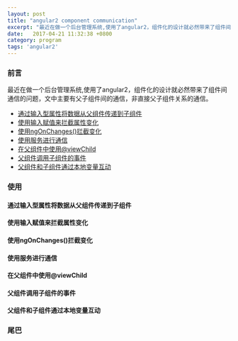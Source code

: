 ```yaml
---
layout: post
title: "angular2 component communication"
excerpt: "最近在做一个后台管理系统,使用了angular2，组件化的设计就必然带来了组件间通信的问题，现在学习到组件通信，记录一下。"
date:   2017-04-21 11:32:38 +0800
category: program
tags: 'angular2'
---
```


### 前言
最近在做一个后台管理系统,使用了angular2，组件化的设计就必然带来了组件间通信的问题，文中主要有父子组件间的通信，非直接父子组件关系的通信。
- [通过输入型属性将数据从父组件传递到子组件](#p2c)
- [使用输入赋值来拦截属性变化](#setter)
- [使用ngOnChanges()拦截变化](#ngonchanges)
- [使用服务进行通信](#service)
- [在父组件中使用@viewChild](#viewchild)
- [父组件调用子组件的事件](#pec)
- [父组件和子组件通过本地变量互动](#plocalc)
### 使用
<a name="p2c"></a>
#### 通过输入型属性将数据从父组件传递到子组件
<a name="setter"></a>
#### 使用输入赋值来拦截属性变化
<a name="ngonchanges"></a>
#### 使用ngOnChanges()拦截变化
<a name="service"></a>
#### 使用服务进行通信
<a name="viewchild"></a>
#### 在父组件中使用@viewChild
<a name="pec"></a>
#### 父组件调用子组件的事件
<a name="plocalc"></a>
#### 父组件和子组件通过本地变量互动
### 尾巴
